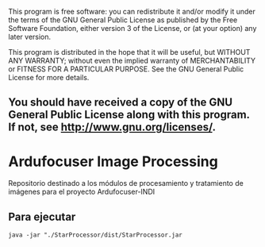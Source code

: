  This program is free software: you can redistribute it and/or modify
 it under the terms of the GNU General Public License as published by
 the Free Software Foundation, either version 3 of the License, or
 (at your option) any later version.

 This program is distributed in the hope that it will be useful,
 but WITHOUT ANY WARRANTY; without even the implied warranty of
 MERCHANTABILITY or FITNESS FOR A PARTICULAR PURPOSE.  See the
 GNU General Public License for more details.

 You should have received a copy of the GNU General Public License
 along with this program.  If not, see <http://www.gnu.org/licenses/>.
---

# Ardufocuser Image Processing
Repositorio destinado a los módulos de procesamiento y tratamiento de imágenes para el proyecto Ardufocuser-INDI 

## Para ejecutar

```
java -jar "./StarProcessor/dist/StarProcessor.jar
```

